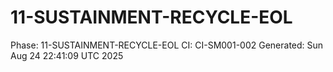 # 11-SUSTAINMENT-RECYCLE-EOL
Phase: 11-SUSTAINMENT-RECYCLE-EOL
CI: CI-SM001-002
Generated: Sun Aug 24 22:41:09 UTC 2025
